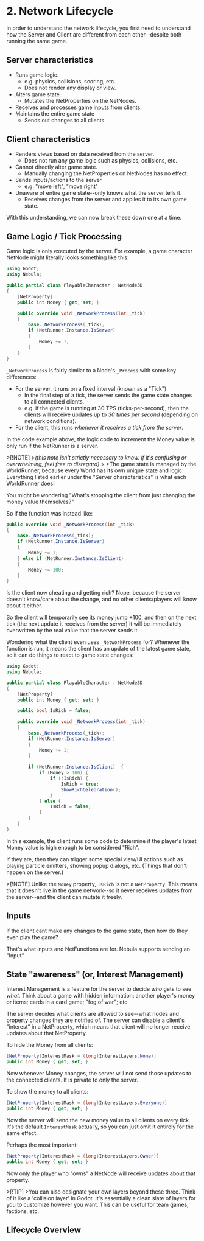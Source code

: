# 2. Network Lifecycle
In order to understand the network lifecycle, you first need to understand how the Server and Client are different from each other--despite both running the same game.
## Server characteristics
* Runs game logic.
	* e.g. physics, collisions, scoring, etc.
	* Does not render any display or view.
* Alters game state.
	* Mutates the NetProperties on the NetNodes.
* Receives and processes game inputs from clients.
* Maintains the entire game state
	* Sends out changes to all clients.

## Client characteristics
* Renders views based on data received from the server.
	* Does not run any game logic such as physics, collisions, etc.
* Cannot directly alter game state.
	* Manually changing the NetProperties on NetNodes has no effect.
* Sends inputs/actions to the server
	* e.g. "move left", "move right"
* Unaware of entire game state--only knows what the server tells it.
	* Receives changes from the server and applies it to its own game state.


With this understanding, we can now break these down one at a time.
## Game Logic / Tick Processing

Game logic is only executed by the server. For example, a game character NetNode might literally looks something like this:

```cs
using Godot;
using Nebula;

public partial class PlayableCharacter : NetNode3D
{
	[NetProperty]
	public int Money { get; set; }

	public override void _NetworkProcess(int _tick)
	{
		base._NetworkProcess(_tick);
		if (NetRunner.Instance.IsServer)
		{
			Money += 1;
		}
	}
}
```

`_NetworkProcess` is fairly similar to a Node's `_Process` with some key differences:
* For the server, it runs on a fixed interval (known as a "Tick")
	* In the final step of a tick, the server sends the game state changes to all connected clients.
	* e.g. if the game is running at 30 TPS (ticks-per-second), then the clients will receive updates up to *30 times per second* (depending on network conditions).
* For the client, this runs _whenever it receives a tick from the server_.

In the code example above, the logic code to increment the Money value is only run if the NetRunner is a server.

&gt;[!NOTE]
&gt;_(this note isn't strictly necessary to know. if it's confusing or overwhelming, feel free to disregard)_
&gt;
&gt;The game state is managed by the WorldRunner, because every World has its own unique state and logic. Everything listed earlier under the "Server characteristics" is what each WorldRunner does!

You might be wondering "What's stopping the client from just changing the money value themselves?"

So if the function was instead like:
```cs
public override void _NetworkProcess(int _tick)
{
	base._NetworkProcess(_tick);
	if (NetRunner.Instance.IsServer)
	{
		Money += 1;
	} else if (NetRunner.Instance.IsClient)
	{
		Money += 100;
	}
}
```

Is the client now cheating and getting rich? Nope, because the server doesn't know/care about the change, and no other clients/players will know about it either.

So the client will temporarily see its money jump +100, and then on the next tick (the next update it receives from the server) it will be immediately overwritten by the real value that the server sends it.

Wondering what the client even uses `_NetworkProcess` for? Whenever the function is run, it means the client has an update of the latest game state, so it can do things to react to game state changes:

```cs
using Godot;
using Nebula;

public partial class PlayableCharacter : NetNode3D
{
	[NetProperty]
	public int Money { get; set; }

	public bool IsRich = false;

	public override void _NetworkProcess(int _tick)
	{
		base._NetworkProcess(_tick);
		if (NetRunner.Instance.IsServer)
		{
			Money += 1;
		}
		
		if (NetRunner.Instance.IsClient)  {
			if (Money > 100) {
				if (!IsRich) {
					IsRich = true;
					ShowRichCelebration();
				} 
			} else {
				IsRich = false;
			}
		}
	}
}
```

In this example, the client runs some code to determine if the player's latest Money value is high enough to be considered "Rich".

If they are, then they can trigger some special view/UI actions such as playing particle emitters, showing popup dialogs, etc. (Things that don't happen on the server.)

&gt;[!NOTE]
 Unlike the `Money` property, `IsRich` is not a `NetProperty`. This means that it doesn't live in the game network--so it never receives updates from the server--and the client can mutate it freely.

## Inputs
If the client cant make any changes to the game state, then how do they even play the game?

That's what inputs and NetFunctions are for. Nebula supports sending an "Input"
## State "awareness" (or, Interest Management)
Interest Management is a feature for the server to decide _who_ gets to see _what._ Think about a game with hidden information: another player's money or items; cards in a card game; "fog of war"; etc.

The server decides what clients are allowed to see--what nodes and property changes they are notified of. The server can disable a client's "interest" in a NetProperty, which means that client will no longer receive updates about that NetProperty.

To hide the Money from all clients:
```cs
[NetProperty(InterestMask = (long)InterestLayers.None)]
public int Money { get; set; }
```

Now whenever Money changes, the server will not send those updates to the connected clients. It is private to only the server.

To show the money to all clients:
```cs
[NetProperty(InterestMask = (long)InterestLayers.Everyone)]
public int Money { get; set; }
```

Now the server will send the new money value to all clients on every tick. It's the default `InterestMask` actually, so you can just omit it entirely for the same effect.

Perhaps the most important:
```cs
[NetProperty(InterestMask = (long)InterestLayers.Owner)]
public int Money { get; set; }
```

Now only the player who "owns" a NetNode will receive updates about that property.

&gt;[!TIP]
&gt;You can also designate your own layers beyond these three. Think of it like a 'collision layer' in Godot. It's essentially a clean slate of layers for you to customize however you want. This can be useful for team games, factions, etc.

## Lifecycle Overview
